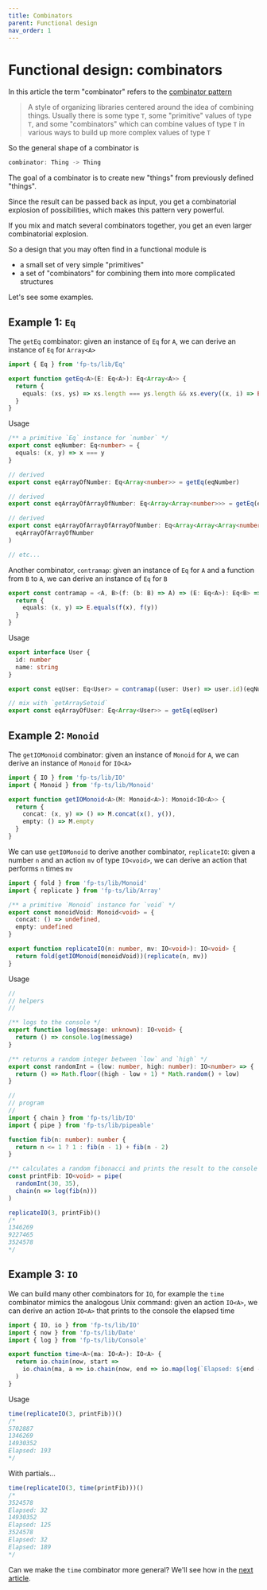 ```yaml
---
title: Combinators
parent: Functional design
nav_order: 1
---
```


# Functional design: combinators

In this article the term "combinator" refers to the [combinator pattern](https://wiki.haskell.org/Combinator)

> A style of organizing libraries centered around the idea of combining things. Usually there is some type `T`, some "primitive" values of type `T`, and some "combinators" which can combine values of type `T` in various ways to build up more complex values of type `T`

So the general shape of a combinator is

```ts
combinator: Thing -> Thing
```

The goal of a combinator is to create new "things" from previously defined "things".

Since the result can be passed back as input, you get a combinatorial explosion of possibilities, which makes this pattern very powerful.

If you mix and match several combinators together, you get an even larger combinatorial explosion.

So a design that you may often find in a functional module is

- a small set of very simple "primitives"
- a set of "combinators" for combining them into more complicated structures

Let's see some examples.

## Example 1: `Eq`

The `getEq` combinator: given an instance of `Eq` for `A`, we can derive an instance of `Eq` for `Array<A>`

```ts
import { Eq } from 'fp-ts/lib/Eq'

export function getEq<A>(E: Eq<A>): Eq<Array<A>> {
  return {
    equals: (xs, ys) => xs.length === ys.length && xs.every((x, i) => E.equals(x, ys[i]))
  }
}
```

Usage

```ts
/** a primitive `Eq` instance for `number` */
export const eqNumber: Eq<number> = {
  equals: (x, y) => x === y
}

// derived
export const eqArrayOfNumber: Eq<Array<number>> = getEq(eqNumber)

// derived
export const eqArrayOfArrayOfNumber: Eq<Array<Array<number>>> = getEq(eqArrayOfNumber)

// derived
export const eqArrayOfArrayOfArrayOfNumber: Eq<Array<Array<Array<number>>>> = getEq(
  eqArrayOfArrayOfNumber
)

// etc...
```

Another combinator, `contramap`: given an instance of `Eq` for `A` and a function from `B` to `A`, we can derive an instance of `Eq` for `B`

```ts
export const contramap = <A, B>(f: (b: B) => A) => (E: Eq<A>): Eq<B> => {
  return {
    equals: (x, y) => E.equals(f(x), f(y))
  }
}
```

Usage

```ts
export interface User {
  id: number
  name: string
}

export const eqUser: Eq<User> = contramap((user: User) => user.id)(eqNumber)

// mix with `getArraySetoid`
export const eqArrayOfUser: Eq<Array<User>> = getEq(eqUser)
```

## Example 2: `Monoid`

The `getIOMonoid` combinator: given an instance of `Monoid` for `A`, we can derive an instance of `Monoid` for `IO<A>`

```ts
import { IO } from 'fp-ts/lib/IO'
import { Monoid } from 'fp-ts/lib/Monoid'

export function getIOMonoid<A>(M: Monoid<A>): Monoid<IO<A>> {
  return {
    concat: (x, y) => () => M.concat(x(), y()),
    empty: () => M.empty
  }
}
```

We can use `getIOMonoid` to derive another combinator, `replicateIO`: given a number `n` and an action `mv` of type `IO<void>`, we can derive an action that performs `n` times `mv`

```ts
import { fold } from 'fp-ts/lib/Monoid'
import { replicate } from 'fp-ts/lib/Array'

/** a primitive `Monoid` instance for `void` */
export const monoidVoid: Monoid<void> = {
  concat: () => undefined,
  empty: undefined
}

export function replicateIO(n: number, mv: IO<void>): IO<void> {
  return fold(getIOMonoid(monoidVoid))(replicate(n, mv))
}
```

Usage

```ts
//
// helpers
//

/** logs to the console */
export function log(message: unknown): IO<void> {
  return () => console.log(message)
}

/** returns a random integer between `low` and `high` */
export const randomInt = (low: number, high: number): IO<number> => {
  return () => Math.floor((high - low + 1) * Math.random() + low)
}

//
// program
//
import { chain } from 'fp-ts/lib/IO'
import { pipe } from 'fp-ts/lib/pipeable'

function fib(n: number): number {
  return n <= 1 ? 1 : fib(n - 1) + fib(n - 2)
}

/** calculates a random fibonacci and prints the result to the console */
const printFib: IO<void> = pipe(
  randomInt(30, 35),
  chain(n => log(fib(n)))
)

replicateIO(3, printFib)()
/*
1346269
9227465
3524578
*/
```

## Example 3: `IO`

We can build many other combinators for `IO`, for example the `time` combinator mimics the analogous Unix command: given an action `IO<A>`, we can derive an action `IO<A>` that prints to the console the elapsed time

```ts
import { IO, io } from 'fp-ts/lib/IO'
import { now } from 'fp-ts/lib/Date'
import { log } from 'fp-ts/lib/Console'

export function time<A>(ma: IO<A>): IO<A> {
  return io.chain(now, start =>
    io.chain(ma, a => io.chain(now, end => io.map(log(`Elapsed: ${end - start}`), () => a)))
  )
}
```

Usage

```ts
time(replicateIO(3, printFib))()
/*
5702887
1346269
14930352
Elapsed: 193
*/
```

With partials...

```ts
time(replicateIO(3, time(printFib)))()
/*
3524578
Elapsed: 32
14930352
Elapsed: 125
3524578
Elapsed: 32
Elapsed: 189
*/
```

Can we make the `time` combinator more general? We'll see how in the [next article](./combinators-part-II.md).
